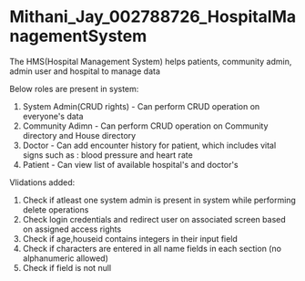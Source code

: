 # Mithani_Jay_002788726_HospitalManagementSystem

The HMS(Hospital Management System) helps patients, community admin, admin user and hospital to manage data

Below roles are present in system:
1. System Admin(CRUD rights) - Can perform CRUD operation on everyone's data
2. Community Adimn - Can perform CRUD operation on Community directory and House directory
3. Doctor - Can add encounter history for patient, which includes vital signs such as : blood pressure and  heart rate
4. Patient - Can view list of available hospital's and doctor's

Vlidations added:
1. Check if atleast one system admin is present in system while performing delete operations
2. Check login credentials and redirect user on associated screen based on assigned access rights
3. Check if age,houseid contains integers in their input field
4. Check if characters are entered in all name fields in each section (no alphanumeric allowed)
5. Check if field is not null